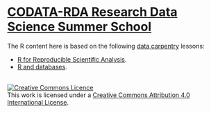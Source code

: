 # [CODATA-RDA Research Data Science Summer School](http://indico.ictp.it/event/7974/)

The R  content here is based on the following [data carpentry](http://www.datacarpentry.org/) lessons:

* [R for Reproducible Scientific Analysis](http://swcarpentry.github.io/r-novice-gapminder/).
* [R and databases](http://www.datacarpentry.org/R-ecology-lesson/05-r-and-databases.html).

<br>
<a rel="license" href="http://creativecommons.org/licenses/by/4.0/">
<img alt="Creative Commons Licence" style="border-width:0" src="https://i.creativecommons.org/l/by/4.0/88x31.png" />
</a><br />
This work is licensed under a <a rel="license" href="http://creativecommons.org/licenses/by/4.0/">
Creative Commons Attribution 4.0 International License</a>.
